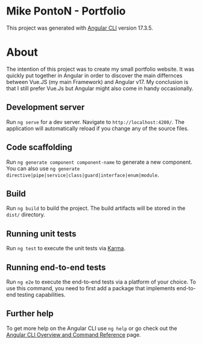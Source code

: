 # Mike PontoN - Portfolio

This project was generated with [Angular CLI](https://github.com/angular/angular-cli) version 17.3.5.

# About
The intention of this project was to create my small portfolio website. It was quickly put together in Angular in order to discover the main differnces between Vue.JS (my main Framework) and Angular v17.
My conclusion is that I still prefer Vue.Js but Angular might also come in handy occasionally.

## Development server

Run `ng serve` for a dev server. Navigate to `http://localhost:4200/`. The application will automatically reload if you change any of the source files.

## Code scaffolding

Run `ng generate component component-name` to generate a new component. You can also use `ng generate directive|pipe|service|class|guard|interface|enum|module`.

## Build

Run `ng build` to build the project. The build artifacts will be stored in the `dist/` directory.

## Running unit tests

Run `ng test` to execute the unit tests via [Karma](https://karma-runner.github.io).

## Running end-to-end tests

Run `ng e2e` to execute the end-to-end tests via a platform of your choice. To use this command, you need to first add a package that implements end-to-end testing capabilities.

## Further help

To get more help on the Angular CLI use `ng help` or go check out the [Angular CLI Overview and Command Reference](https://angular.io/cli) page.
